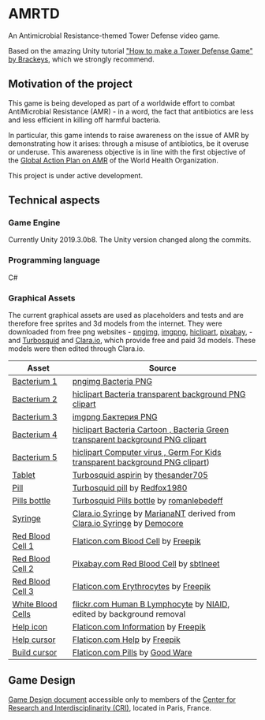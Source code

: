 # AMRTD
An Antimicrobial Resistance-themed Tower Defense video game.


Based on the amazing Unity tutorial ["How to make a Tower Defense Game" by Brackeys](https://www.youtube.com/playlist?list=PLPV2KyIb3jR4u5jX8za5iU1cqnQPmbzG0), which we strongly recommend.

## Motivation of the project
This game is being developed as part of a worldwide effort to combat AntiMicrobial Resistance (AMR) - in a word, the fact that antibiotics are less and less efficient in killing off harmful bacteria.

In particular, this game intends to raise awareness on the issue of AMR by demonstrating how it arises: through a misuse of antibiotics, be it overuse or underuse. This awareness objective is in line with the first objective of the [Global Action Plan on AMR](https://www.who.int/antimicrobial-resistance/global-action-plan/en/) of the World Health Organization.

This project is under active development.

## Technical aspects

### Game Engine
Currently Unity 2019.3.0b8. The Unity version changed along the commits.

### Programming language
C#

### Graphical Assets
The current graphical assets are used as placeholders and tests and are therefore free sprites and 3d models from the internet. They were downloaded from free png websites - [pngimg](http://pngimg.com/), [imgpng](https://imgpng.ru), [hiclipart](https://www.hiclipart.com/), [pixabay](https://pixabay.com/), - and [Turbosquid](https://www.turbosquid.com/) and [Clara.io](https://clara.io/), which provide free and paid 3d models. These models were then edited through Clara.io.

| Asset | Source |
| ------------- | ------------- |
| [Bacterium 1](Assets/Textures/bacteria/bacterium1.png) | [pngimg Bacteria PNG](http://pngimg.com/download/43382)|
| [Bacterium 2](Assets/Textures/bacteria/bacterium2.png) | [hiclipart Bacteria transparent background PNG clipart](https://www.hiclipart.com/free-transparent-background-png-clipart-zopdp)|
| [Bacterium 3](Assets/Textures/bacteria/bacterium3.png) | [imgpng Бактерия PNG](https://imgpng.ru/download/43393)|
| [Bacterium 4](Assets/Textures/bacteria/bacterium4.png) | [hiclipart Bacteria Cartoon , Bacteria Green transparent background PNG clipart](https://www.hiclipart.com/free-transparent-background-png-clipart-izkzi)|
| [Bacterium 5](Assets/Textures/bacteria/bacterium5.png) | [hiclipart Computer virus , Germ For Kids transparent background PNG clipart](https://www.hiclipart.com/free-transparent-background-png-clipart-iqvmw))|
| [Tablet](Assets/Imports/StandardTurret/Tablet1.fbx) | [Turbosquid aspirin](https://www.turbosquid.com/FullPreview/Index.cfm/ID/971136) by [thesander705](https://www.turbosquid.com/Search/Artists/thesander705) |
| [Pill](Assets/Imports/Pill/Pill.fbx) | [Turbosquid pill](https://www.turbosquid.com/FullPreview/Index.cfm/ID/586682) by [Redfox1980](https://www.turbosquid.com/Search/Artists/Redfox1980) |
| [Pills bottle](Assets/Imports/MissileLauncher/PillsBottle.fbx) | [Turbosquid Pills bottle](https://www.turbosquid.com/FullPreview/Index.cfm/ID/938419) by [romanlebedeff](https://www.turbosquid.com/Search/Artists/romanlebedeff) |
| [Syringe](Assets/Imports/Syringe/syringe.fbx) | [Clara.io Syringe](https://clara.io/view/244b0aa1-2921-4ff5-8fdf-b40072284669) by [MarianaNT](https://clara.io/user/MarianaNT) derived from [Clara.io Syringe](https://clara.io/view/5bc2ead7-b90e-4175-b9d1-788c9b3d5dc1) by [Democore](https://clara.io/user/Democore) |
| [Red Blood Cell 1](Assets/Textures/BloodCells/red-blood-cells-a1.png) | [Flaticon.com Blood Cell](https://www.flaticon.com/free-icon/blood-cell_2492741?term=red%20blood%20cells&page=1&position=4) by [Freepik](https://www.flaticon.com/authors/freepik) |
| [Red Blood Cell 2](Assets/Textures/BloodCells/red-blood-cells-b1.png) | [Pixabay.com Red Blood Cell](https://pixabay.com/illustrations/red-blood-cell-rbc-erythrocyte-1861640/) by [sbtlneet](https://pixabay.com/users/sbtlneet-3591002/?utm_source=link-attribution&amp;utm_medium=referral&amp;utm_campaign=image&amp;utm_content=1861640) |
| [Red Blood Cell 3](Assets/Textures/BloodCells/red-blood-cells-c1.png) | [Flaticon.com Erythrocytes](https://www.flaticon.com/free-icon/blood-cells_1141004?term=erythrocytes&page=1&position=18) by [Freepik](https://www.flaticon.com/authors/freepik) |
| [White Blood Cells](Assets/Textures/BloodCells/white-blood-cell-1.png) | [flickr.com Human B Lymphocyte](https://www.flickr.com/photos/niaid/29122039942/in/photolist-rx2LVN-su1wdR-rx2WTU-LtZ1RC-ni2rkv-L6xiiJ-DHjR9E-a4RLoY-Lnq4SW-NM7i5Y) by [NIAID](https://www.flickr.com/photos/niaid), edited by background removal |
| [Help icon](Assets/Textures/UI/In-GameMenu/help.png) | [Flaticon.com Information](https://www.flaticon.com/free-icon/information_906794?term=help&page=1&position=2) by [Freepik](https://www.flaticon.com/authors/freepik) |
| [Help cursor](Assets/Textures/Cursors/helpCursor.png) | [Flaticon.com Help](https://www.flaticon.com/free-icon/help_1527630?term=help%20cursor&page=1&position=4) by [Freepik](https://www.flaticon.com/authors/freepik) |
| [Build cursor](Assets/Textures/Cursors/buildCursor.png) | [Flaticon.com Pills](https://www.flaticon.com/free-icon/pills_1087063?term=antibiotics&page=1&position=6) by [Good Ware](https://www.flaticon.com/authors/good-ware) |




## Game Design
[Game Design document](https://docs.google.com/document/d/1TgTEb7lYKtsqwoqLYiH7x7pFtKUBVrobGOHopfreoxo/edit?usp=sharing) accessible only to members of the [Center for Research and Interdisciplinarity (CRI)](https://cri-paris.org/), located in Paris, France.

